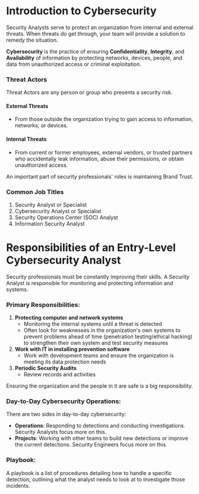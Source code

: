 # Introduction to Cybersecurity

Security Analysts serve to protect an organization from internal and external threats. When threats do get through, your team will provide a solution to remedy the situation.

**Cybersecurity** is the practice of ensuring **Confidentiality**, **Integrity**, and **Availability** of information by protecting networks, devices, people, and data from unauthorized access or criminal exploitation.

### Threat Actors

Threat Actors are any person or group who presents a security risk.

#### External Threats
- From those outside the organization trying to gain access to information, networks, or devices.

#### Internal Threats
- From current or former employees, external vendors, or trusted partners who accidentally leak information, abuse their permissions, or obtain unauthorized access.

An important part of security professionals' roles is maintaining Brand Trust.

### Common Job Titles
1. Security Analyst or Specialist
2. Cybersecurity Analyst or Specialist
3. Security Operations Center (SOC) Analyst
4. Information Security Analyst

# Responsibilities of an Entry-Level Cybersecurity Analyst

Security professionals must be constantly improving their skills. A Security Analyst is responsible for monitoring and protecting information and systems.

### Primary Responsibilities:
1. **Protecting computer and network systems**
    - Monitoring the internal systems until a threat is detected
    - Often look for weaknesses in the organization's own systems to prevent problems ahead of time (penetration testing/ethical hacking) to strengthen their own system and test security measures
2. **Work with IT in installing prevention software**
    - Work with development teams and ensure the organization is meeting its data protection needs
3. **Periodic Security Audits**
    - Review records and activities

Ensuring the organization and the people in it are safe is a big responsibility.

### Day-to-Day Cybersecurity Operations:
There are two sides in day-to-day cybersecurity:

- **Operations**: Responding to detections and conducting investigations. Security Analysts focus more on this.
- **Projects**: Working with other teams to build new detections or improve the current detections. Security Engineers focus more on this.

### Playbook:
A playbook is a list of procedures detailing how to handle a specific detection, outlining what the analyst needs to look at to investigate those incidents.
